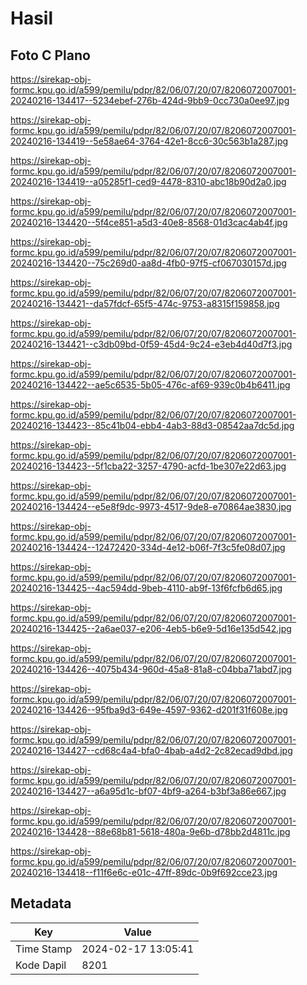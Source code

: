 # Hasil

## Foto C Plano

https://sirekap-obj-formc.kpu.go.id/a599/pemilu/pdpr/82/06/07/20/07/8206072007001-20240216-134417--5234ebef-276b-424d-9bb9-0cc730a0ee97.jpg

https://sirekap-obj-formc.kpu.go.id/a599/pemilu/pdpr/82/06/07/20/07/8206072007001-20240216-134419--5e58ae64-3764-42e1-8cc6-30c563b1a287.jpg

https://sirekap-obj-formc.kpu.go.id/a599/pemilu/pdpr/82/06/07/20/07/8206072007001-20240216-134419--a05285f1-ced9-4478-8310-abc18b90d2a0.jpg

https://sirekap-obj-formc.kpu.go.id/a599/pemilu/pdpr/82/06/07/20/07/8206072007001-20240216-134420--5f4ce851-a5d3-40e8-8568-01d3cac4ab4f.jpg

https://sirekap-obj-formc.kpu.go.id/a599/pemilu/pdpr/82/06/07/20/07/8206072007001-20240216-134420--75c269d0-aa8d-4fb0-97f5-cf067030157d.jpg

https://sirekap-obj-formc.kpu.go.id/a599/pemilu/pdpr/82/06/07/20/07/8206072007001-20240216-134421--da57fdcf-65f5-474c-9753-a8315f159858.jpg

https://sirekap-obj-formc.kpu.go.id/a599/pemilu/pdpr/82/06/07/20/07/8206072007001-20240216-134421--c3db09bd-0f59-45d4-9c24-e3eb4d40d7f3.jpg

https://sirekap-obj-formc.kpu.go.id/a599/pemilu/pdpr/82/06/07/20/07/8206072007001-20240216-134422--ae5c6535-5b05-476c-af69-939c0b4b6411.jpg

https://sirekap-obj-formc.kpu.go.id/a599/pemilu/pdpr/82/06/07/20/07/8206072007001-20240216-134423--85c41b04-ebb4-4ab3-88d3-08542aa7dc5d.jpg

https://sirekap-obj-formc.kpu.go.id/a599/pemilu/pdpr/82/06/07/20/07/8206072007001-20240216-134423--5f1cba22-3257-4790-acfd-1be307e22d63.jpg

https://sirekap-obj-formc.kpu.go.id/a599/pemilu/pdpr/82/06/07/20/07/8206072007001-20240216-134424--e5e8f9dc-9973-4517-9de8-e70864ae3830.jpg

https://sirekap-obj-formc.kpu.go.id/a599/pemilu/pdpr/82/06/07/20/07/8206072007001-20240216-134424--12472420-334d-4e12-b06f-7f3c5fe08d07.jpg

https://sirekap-obj-formc.kpu.go.id/a599/pemilu/pdpr/82/06/07/20/07/8206072007001-20240216-134425--4ac594dd-9beb-4110-ab9f-13f6fcfb6d65.jpg

https://sirekap-obj-formc.kpu.go.id/a599/pemilu/pdpr/82/06/07/20/07/8206072007001-20240216-134425--2a6ae037-e206-4eb5-b6e9-5d16e135d542.jpg

https://sirekap-obj-formc.kpu.go.id/a599/pemilu/pdpr/82/06/07/20/07/8206072007001-20240216-134426--4075b434-960d-45a8-81a8-c04bba71abd7.jpg

https://sirekap-obj-formc.kpu.go.id/a599/pemilu/pdpr/82/06/07/20/07/8206072007001-20240216-134426--95fba9d3-649e-4597-9362-d201f31f608e.jpg

https://sirekap-obj-formc.kpu.go.id/a599/pemilu/pdpr/82/06/07/20/07/8206072007001-20240216-134427--cd68c4a4-bfa0-4bab-a4d2-2c82ecad9dbd.jpg

https://sirekap-obj-formc.kpu.go.id/a599/pemilu/pdpr/82/06/07/20/07/8206072007001-20240216-134427--a6a95d1c-bf07-4bf9-a264-b3bf3a86e667.jpg

https://sirekap-obj-formc.kpu.go.id/a599/pemilu/pdpr/82/06/07/20/07/8206072007001-20240216-134428--88e68b81-5618-480a-9e6b-d78bb2d4811c.jpg

https://sirekap-obj-formc.kpu.go.id/a599/pemilu/pdpr/82/06/07/20/07/8206072007001-20240216-134418--f11f6e6c-e01c-47ff-89dc-0b9f692cce23.jpg


## Metadata

| Key        | Value               |
| ---------- | ------------------- |
| Time Stamp | 2024-02-17 13:05:41 |
| Kode Dapil | 8201                |



